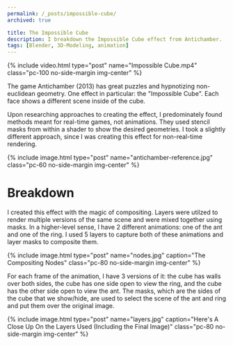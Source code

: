 ```yaml
---
permalink: /_posts/impossible-cube/
archived: true

title: The Impossible Cube
description: I breakdown the Impossible Cube effect from Antichamber.
tags: [Blender, 3D-Modeling, animation]
---
```


{% include video.html type="post" name="Impossible Cube.mp4" class="pc-100 no-side-margin img-center" %}

The game Antichamber (2013) has great puzzles and hypnotizing non-euclidean geometry. One effect in particular: the "Impossible Cube". Each face shows a different scene inside of the cube.

Upon researching approaches to creating the effect, I predominately found methods meant for real-time games, not animations. They used stencil masks from within a shader to show the desired geometries. I took a slightly different approach, since I was creating this effect for non-real-time rendering.

{% include image.html type="post" name="antichamber-reference.jpg" class="pc-60 no-side-margin img-center" %}

# Breakdown

I created this effect with the magic of compositing. Layers were utilzed to render multiple versions of the same scene and were mixed together using masks. In a higher-level sense, I have 2 different animations: one of the ant and one of the ring. I used 5 layers to capture both of these animations and layer masks to composite them.

{% include image.html type="post" name="nodes.jpg" caption="The Compositing Nodes" class="pc-80 no-side-margin img-center" %}

For each frame of the animation, I have 3 versions of it: the cube has walls over both sides, the cube has one side open to view the ring, and the cube has the other side open to view the ant. The masks, which are the sides of the cube that we show/hide, are used to select the scene of the ant and ring and put them over the original image.

{% include image.html type="post" name="layers.jpg" caption="Here's A Close Up On the Layers Used (Including the Final Image)" class="pc-80 no-side-margin img-center" %}
